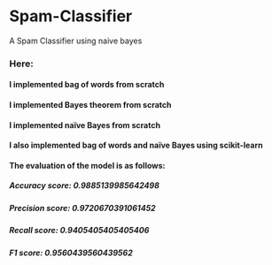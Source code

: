 # Spam-Classifier
A Spam Classifier using naive bayes
### Here:
#### I implemented bag of words from scratch
#### I implemented Bayes theorem from scratch
#### I implemented naïve Bayes from scratch
#### I also implemented bag of words and naïve Bayes using scikit-learn
#### The evaluation of the model is as follows:
##### Accuracy score: 0.9885139985642498
##### Precision score: 0.9720670391061452
##### Recall score: 0.9405405405405406
##### F1 score: 0.9560439560439562
